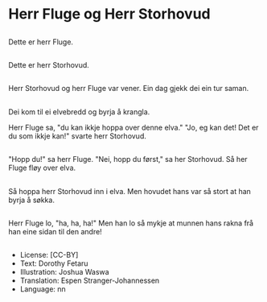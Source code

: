 # Herr Fluge og Herr Storhovud

##
Dette er herr Fluge.

##
Dette er herr Storhovud.

##
Herr Storhovud og herr Fluge var vener. Ein dag gjekk dei ein tur saman.

##
Dei kom til ei elvebredd og byrja å krangla.

Herr Fluge sa, "du kan ikkje hoppa over denne elva."
"Jo, eg kan det! Det er du som ikkje kan!" svarte herr Storhovud.

##
"Hopp du!" sa herr Fluge.
"Nei, hopp du først," sa her Storhovud.
Så her Fluge fløy over elva.

##
Så hoppa herr Storhovud inn i elva. Men hovudet hans var så stort at han byrja å søkka.

##
Herr Fluge lo, "ha, ha, ha!"
Men han lo så mykje at munnen hans rakna frå han eine sidan til den andre!

##
* License: [CC-BY]
* Text: Dorothy Fetaru
* Illustration: Joshua Waswa
* Translation: Espen Stranger-Johannessen
* Language: nn
